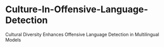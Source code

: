 # Culture-In-Offensive-Language-Detection
Cultural Diversity Enhances Offensive Language Detection in Multilingual Models

